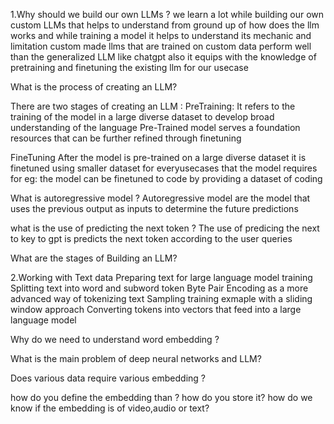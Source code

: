 
1.Why should we build our own LLMs ? 
we learn a lot while building our own custom LLMs that helps to understand from ground up of how does the llm works and while training a model it helps to understand its mechanic and limitation
custom made llms that are trained on custom data perform well than the generalized LLM like chatgpt 
also it equips with the knowledge of pretraining and finetuning the existing llm for our usecase


What is the process of creating an LLM? 

There are two stages of creating an LLM :
PreTraining:
It refers to the training of the model in a large diverse dataset  to develop broad understanding of the language 
Pre-Trained model serves a foundation resources that can be further refined through  finetuning

FineTuning
After the model is pre-trained on  a large diverse dataset it is finetuned using smaller dataset for everyusecases that the model requires
for eg: the model can be finetuned to code by providing a dataset of coding

What is autoregressive model ? 
Autoregressive model are the model that uses the previous output as inputs to determine the future predictions 

what is the use of predicting the next token ? 
The use of predicing the next to key to gpt is predicts the next token according to the user queries

What are the stages of Building an LLM? 


2.Working with Text data 
    Preparing text for large language model training 
    Splitting text into word and subword token
    Byte Pair Encoding as a more advanced way of tokenizing text 
    Sampling training exmaple with a sliding window approach 
    Converting tokens into vectors that feed into a large language model 

Why do we need to understand word embedding ? 


What is the main problem of deep neural networks and LLM?


Does various data require various embedding ? 

how do you define the embedding than ? how do you store it? how do we know if the embedding is of video,audio or text? 
